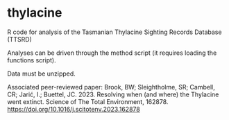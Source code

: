 # thylacine
R code for analysis of the Tasmanian Thylacine Sighting Records Database (TTSRD)

Analyses can be driven through the method script (it requires loading the functions script).

Data must be unzipped.

Associated peer-reviewed paper: 
Brook, BW; Sleightholme, SR; Cambell, CR; Jarić, I.; Buettel, JC. 2023. Resolving when (and where) the Thylacine went extinct. Science of The Total Environment, 162878. https://doi.org/10.1016/j.scitotenv.2023.162878
